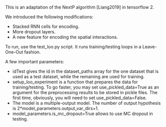 This is an adaptation of the NextP algorithm [Liang2019] in tensorflow 2.

We introduced the following modifications:
* Stacked RNN cells for encoding.
* More dropout layers.
* A new feature for encoding the spatial interactions.

To run, use the test_loo.py script. It runs training/testing loops in a Leave-One-Out fashion.

A few important parameters:
* idTest gives the id in the dataset_paths array for the one dataset that is used as a test dataset, while the remaining are used for training.
* setup_loo_experiment is a function that prepares the data for training/testing. To go faster, you may set use_pickled_data=True as an argument for the preprocessing results to be stored in pickle files. The first time, obviously, you will need to set use_pickled_data=False.  
* The model is a multiple-output model. The number of output hypothesis is 2*model_parameters.output_var_dirs+1.
* model_parameters.is_mc_dropout=True allows to use MC dropout in testing.
